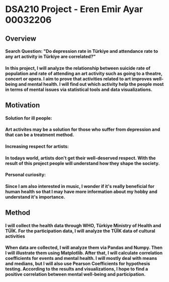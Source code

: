 # DSA210 Project - Eren Emir Ayar 00032206

## Overview

#### Search Question: "Do depression rate in Türkiye and attendance rate to any art activity in Türkiye are correlated?"
#### In this project, I will analyze the relationship between suicide rate of population and rate of attending an art activity such as going to a theatre, concert or opera. I aim to prove that activities related to art improves well-being and mental health. I will find out which activity help the people most in terms of mental issues via statistical tools and data visualizations.



## Motivation

#### **Solution for ill people:** 
#### Art activites may be a solution for those who suffer from depression and that can be a treatment method.

#### **Increasing respect for artists:** 

#### In todays world, artists don't get their well-deserved respect. With the result of this project people will understand how they shape the society.

#### **Personal curiosity:** 
#### Since I am also interested in music, I wonder if it's really beneficial for human health so that I may have more information about my hobby and understand it's importance.

## Method

#### I will collect the health data through WHO, Türkiye Ministry of Health and TÜİK. For the participation data, I will analyze the TÜİK data of cultural activities
#### When data are collected, I will analyze them via Pandas and Numpy. Then I will illustrate them using Matplotlib. After that, I will calculate correlation coefficients for events and mental health. I will mostly deal with means and medians, but I will also use Pearson Coefficients for hypothesis testing. According to the results and visualizations, I hope to find a positive correlation between mental well-being and participation.

